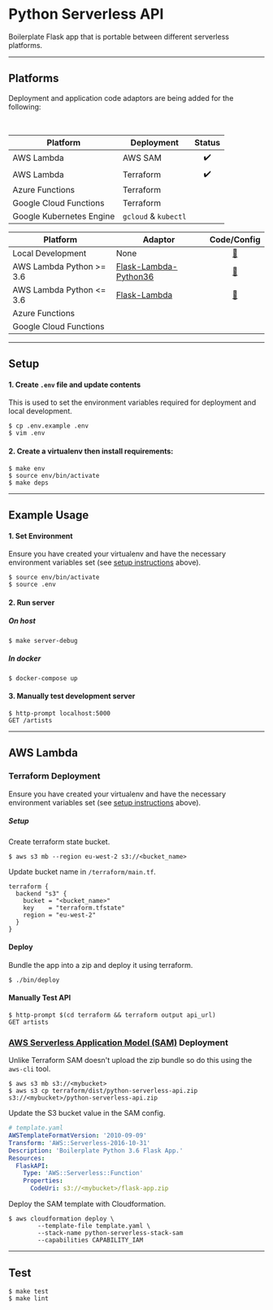 # Python Serverless API

Boilerplate Flask app that is portable between different serverless platforms.

-----------------------------------------------------------
## Platforms

Deployment and application code adaptors are being added for the following:

<br />

| Platform       				| Deployment				| Status						 |
|--------------------------|-----------------------|:----------------------:|
| AWS Lambda					| AWS SAM 					| :heavy_check_mark:		 |
| AWS Lambda					| Terraform 				| :heavy_check_mark: 	 |
| Azure Functions				| Terraform 				| 					 			 |
| Google Cloud Functions	| Terraform 				| 					 			 |
| Google Kubernetes Engine	| `gcloud` & `kubectl`  | 			 					 |


| Platform       				| Adaptor					| Code/Config				 |
|--------------------------|-----------------------|:----------------------:|
| Local Development			| None				 		| [:floppy_disk:](run.py)	 	 																|
| AWS Lambda Python >= 3.6	| [Flask-Lambda-Python36](https://github.com/techjacker/flask-lambda) | [:floppy_disk:](run_lambda.py)|
| AWS Lambda Python <= 3.6	| [Flask-Lambda](https://github.com/sivel/flask-lambda) | [:floppy_disk:](run_lambda.py) 	 				|
| Azure Functions				| 				 				| 					 			 |
| Google Cloud Functions	| 				 				| 					 			 |

-----------------------------------------------------------
## Setup


#### 1. Create `.env` file and update contents
This is used to set the environment variables required for deployment and local development.
```
$ cp .env.example .env
$ vim .env
```

#### 2. Create a virtualenv then install requirements:
```
$ make env
$ source env/bin/activate
$ make deps
```

-----------------------------------------------------------
## Example Usage

#### 1. Set Environment
Ensure you have created your virtualenv and have the necessary environment variables set (see [setup instructions](#setup) above).
```
$ source env/bin/activate
$ source .env
```

#### 2. Run server

##### On host
```
$ make server-debug
```

##### In docker
```
$ docker-compose up
```

#### 3. Manually test development server
```
$ http-prompt localhost:5000
GET /artists
```


-----------------------------------------------------------
## AWS Lambda

### Terraform Deployment
Ensure you have created your virtualenv and have the necessary environment variables set (see [setup instructions](#setup) above).

##### Setup
Create terraform state bucket.
```
$ aws s3 mb --region eu-west-2 s3://<bucket_name>
```

Update bucket name in `/terraform/main.tf`.
```
terraform {
  backend "s3" {
    bucket = "<bucket_name>"
    key    = "terraform.tfstate"
    region = "eu-west-2"
  }
}
```

#### Deploy
Bundle the app into a zip and deploy it using terraform.
```
$ ./bin/deploy
```

#### Manually Test API
```
$ http-prompt $(cd terraform && terraform output api_url)
GET artists
```

### [AWS Serverless Application Model (SAM)](https://aws.amazon.com/about-aws/whats-new/2016/11/introducing-the-aws-serverless-application-model/) Deployment

Unlike Terraform SAM doesn't upload the zip bundle so do this using the `aws-cli` tool.
```Shell
$ aws s3 mb s3://<mybucket>
$ aws s3 cp terraform/dist/python-serverless-api.zip s3://<mybucket>/python-serverless-api.zip
```

Update the S3 bucket value in the SAM config.
```YAML
# template.yaml
AWSTemplateFormatVersion: '2010-09-09'
Transform: 'AWS::Serverless-2016-10-31'
Description: 'Boilerplate Python 3.6 Flask App.'
Resources:
  FlaskAPI:
    Type: 'AWS::Serverless::Function'
    Properties:
      CodeUri: s3://<mybucket>/flask-app.zip
```

Deploy the SAM template with Cloudformation.
```Shell
$ aws cloudformation deploy \
		--template-file template.yaml \
		--stack-name python-serverless-stack-sam
		--capabilities CAPABILITY_IAM
```


-----------------------------------------------------------
## Test
```
$ make test
$ make lint
```
